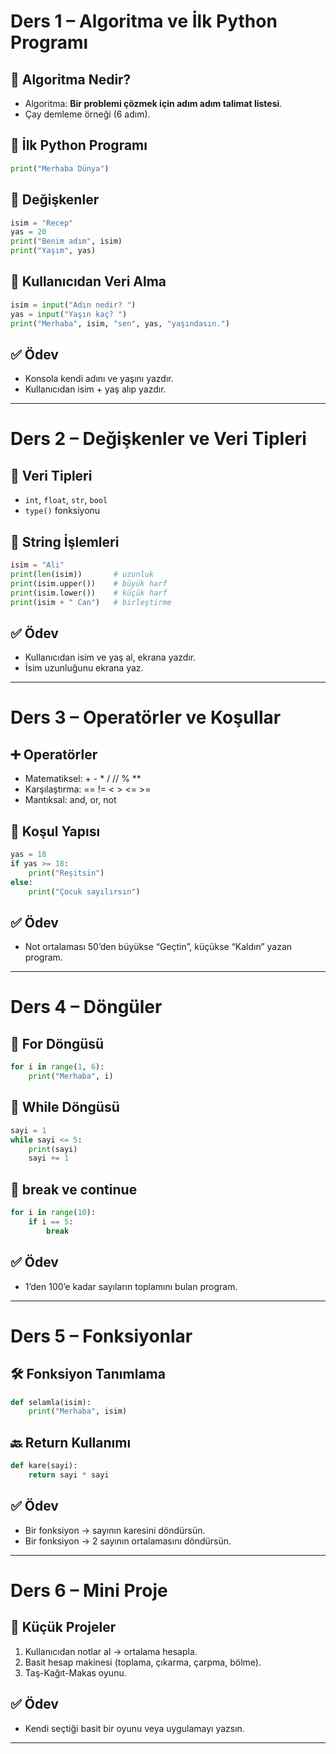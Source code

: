 # Ders 1 – Algoritma ve İlk Python Programı
## 🧩 Algoritma Nedir?
- Algoritma: **Bir problemi çözmek için adım adım talimat listesi**.  
- Çay demleme örneği (6 adım).

## 🐍 İlk Python Programı
```python
print("Merhaba Dünya")
```

## 🔑 Değişkenler
```python
isim = "Recep"
yas = 20
print("Benim adım", isim)
print("Yaşım", yas)
```

## 🔎 Kullanıcıdan Veri Alma
```python
isim = input("Adın nedir? ")
yas = input("Yaşın kaç? ")
print("Merhaba", isim, "sen", yas, "yaşındasın.")
```

## ✅ Ödev
- Konsola kendi adını ve yaşını yazdır.
- Kullanıcıdan isim + yaş alıp yazdır.

---

# Ders 2 – Değişkenler ve Veri Tipleri
## 🔢 Veri Tipleri
- `int`, `float`, `str`, `bool`
- `type()` fonksiyonu

## 🔡 String İşlemleri
```python
isim = "Ali"
print(len(isim))       # uzunluk
print(isim.upper())    # büyük harf
print(isim.lower())    # küçük harf
print(isim + " Can")   # birleştirme
```

## ✅ Ödev
- Kullanıcıdan isim ve yaş al, ekrana yazdır.
- İsim uzunluğunu ekrana yaz.

---

# Ders 3 – Operatörler ve Koşullar
## ➕ Operatörler
- Matematiksel: + - * / // % **
- Karşılaştırma: == != < > <= >=
- Mantıksal: and, or, not

## 🔀 Koşul Yapısı
```python
yas = 18
if yas >= 18:
    print("Reşitsin")
else:
    print("Çocuk sayılırsın")
```

## ✅ Ödev
- Not ortalaması 50’den büyükse “Geçtin”, küçükse “Kaldın” yazan program.

---

# Ders 4 – Döngüler
## 🔁 For Döngüsü
```python
for i in range(1, 6):
    print("Merhaba", i)
```

## 🔁 While Döngüsü
```python
sayi = 1
while sayi <= 5:
    print(sayi)
    sayi += 1
```

## 🚪 break ve continue
```python
for i in range(10):
    if i == 5:
        break
```

## ✅ Ödev
- 1’den 100’e kadar sayıların toplamını bulan program.

---

# Ders 5 – Fonksiyonlar
## 🛠 Fonksiyon Tanımlama
```python
def selamla(isim):
    print("Merhaba", isim)
```

## 🔙 Return Kullanımı
```python
def kare(sayi):
    return sayi * sayi
```

## ✅ Ödev
- Bir fonksiyon → sayının karesini döndürsün.
- Bir fonksiyon → 2 sayının ortalamasını döndürsün.

---

# Ders 6 – Mini Proje
## 📝 Küçük Projeler
1. Kullanıcıdan notlar al → ortalama hesapla.  
2. Basit hesap makinesi (toplama, çıkarma, çarpma, bölme).  
3. Taş-Kağıt-Makas oyunu.

## ✅ Ödev
- Kendi seçtiği basit bir oyunu veya uygulamayı yazsın.

---

